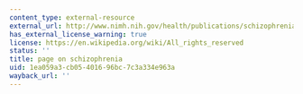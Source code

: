 ```yaml
---
content_type: external-resource
external_url: http://www.nimh.nih.gov/health/publications/schizophrenia/index.shtml
has_external_license_warning: true
license: https://en.wikipedia.org/wiki/All_rights_reserved
status: ''
title: page on schizophrenia
uid: 1ea059a3-cb05-4016-96bc-7c3a334e963a
wayback_url: ''
---
```

